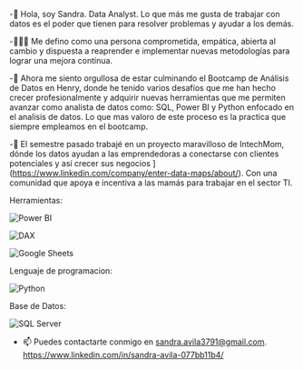 -👋 Hola, soy Sandra. Data Analyst. Lo que más me gusta de trabajar con datos es el poder que tienen para resolver problemas y ayudar a los demás.

-👩🏻‍🦱 Me defino como una persona  comprometida, empática, abierta al cambio y dispuesta a reaprender e implementar nuevas metodologías para lograr una mejora contínua. 

-💞️ Ahora me siento orgullosa de estar culminando el Bootcamp de Análisis de Datos en Henry, donde he tenido varios desafíos que me han hecho crecer profesionalmente y adquirir 
nuevas herramientas que me permiten avanzar como analista de datos como: SQL, Power BI y Python enfocado en el analisis de datos. Lo que mas valoro de este proceso es la practica que siempre empleamos en el bootcamp.

-🌱 El semestre pasado trabajé en un proyecto maravilloso de IntechMom, 
dónde los datos ayudan a las emprendedoras a conectarse con clientes potenciales y así crecer sus negocios
](https://www.linkedin.com/company/enter-data-maps/about/). Con una comunidad que apoya e incentiva a las mamás para trabajar en el sector TI.
[
](https://www.linkedin.com/company/intechmomlatam/mycompany/verification/) 

Herramientas:

![Power BI](https://img.shields.io/badge/Power%20BI-000000?style=for-the-badge&logo=powerbi&logoColor=yellow)

![DAX](https://img.shields.io/badge/DAX%20with%20Power%20BI-F2C811?style=for-the-badge&logo=powerbi&logoColor=black)

![Google Sheets](https://img.shields.io/badge/Google%20Sheets-34A853?style=for-the-badge&logo=googlesheets&logoColor=white)

Lenguaje de programacion:

![Python](https://img.shields.io/badge/Python-3776AB?style=for-the-badge&logo=python&logoColor=white)

Base de Datos:

![SQL Server](https://img.shields.io/badge/SQL%20Server-CC2927?style=for-the-badge&logo=microsoftsqlserver&logoColor=white)

- 📫 Puedes contactarte conmigo en sandra.avila3791@gmail.com.  
 https://www.linkedin.com/in/sandra-avila-077bb11b4/ 


<!---
Sandranalyst/Sandranalyst is a ✨ special ✨ repository because its `README.md` (this file) appears on your GitHub profile.
You can click the Preview link to take a look at your changes.
--->
